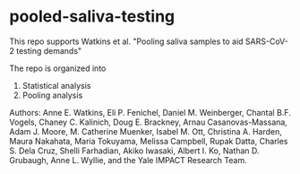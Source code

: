 # pooled-saliva-testing
This repo supports Watkins et al. "Pooling saliva samples to aid SARS-CoV-2 testing demands"

The repo is organized into 
1. Statistical analysis
2. Pooling analysis



Authors: Anne E. Watkins, Eli P. Fenichel, Daniel M. Weinberger, Chantal B.F. Vogels, Chaney C. Kalinich, Doug E. Brackney, Arnau Casanovas-Massana, Adam J. Moore, M. Catherine Muenker, Isabel M. Ott, Christina A. Harden, Maura Nakahata, Maria Tokuyama, Melissa Campbell, Rupak Datta, Charles S. Dela Cruz, Shelli Farhadian, Akiko Iwasaki, Albert I. Ko, Nathan D. Grubaugh, Anne L. Wyllie, and the Yale IMPACT Research Team.
